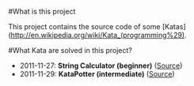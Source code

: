 #What is this project

This project contains the source code of some [Katas](http://en.wikipedia.org/wiki/Kata_(programming%29).

#What Kata are solved in this project?

 - 2011-11-27: **String Calculator (beginner)** ([Source](http://osherove.com/tdd-kata-1/))
 - 2011-11-29: **KataPotter (intermediate)** ([Source](http://codingdojo.org/cgi-bin/wiki.pl?KataPotter))
